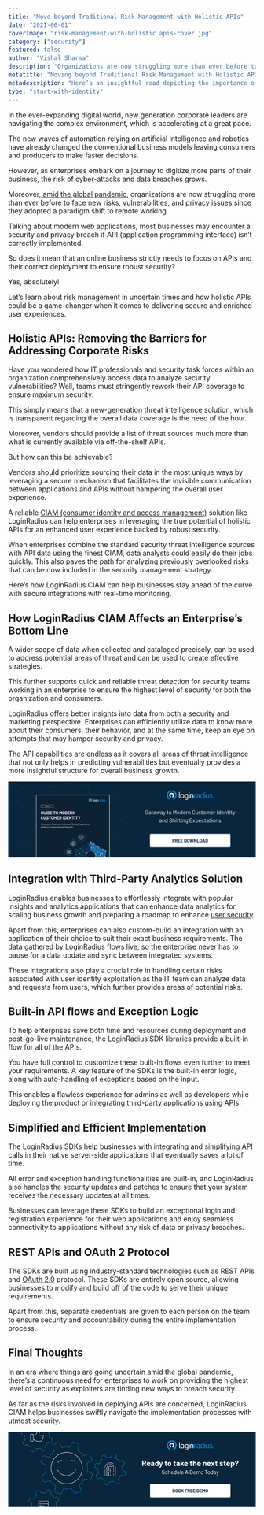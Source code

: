 ```yaml
---
title: "Move beyond Traditional Risk Management with Holistic APIs"
date: "2021-06-01"
coverImage: "risk-management-with-holistic apis-cover.jpg"
category: ["security"]
featured: false
author: "Vishal Sharma"
description: "Organizations are now struggling more than ever before to face new risks, vulnerabilities, and privacy issues since they adopted a paradigm shift to remote working. This valuable read focuses on the importance of the adequate deployment of APIs that further reduces vulnerabilities and helps maintain a unified user experience."
metatitle: "Moving beyond Traditional Risk Management with Holistic APIs"
metadescription: "Here’s an insightful read depicting the importance of holistic APIs that helps in delivering a secure ecosystem with adequate risk management capabilities."
type: "start-with-identity"
---
```


In the ever-expanding digital world, new generation corporate leaders are navigating the complex environment, which is accelerating at a great pace.

The new waves of automation relying on artificial intelligence and robotics have already changed the conventional business models leaving consumers and producers to make faster decisions.

However, as enterprises embark on a journey to digitize more parts of their business, the risk of cyber-attacks and data breaches grows.

Moreover,[ amid the global pandemic](https://www.loginradius.com/blog/start-with-identity/2020/05/cyber-threats-business-risk-covid-19/), organizations are now struggling more than ever before to face new risks, vulnerabilities, and privacy issues since they adopted a paradigm shift to remote working.

Talking about modern web applications, most businesses may encounter a security and privacy breach if API (application programming interface) isn’t correctly implemented.

So does it mean that an online business strictly needs to focus on APIs and their correct deployment to ensure robust security?

Yes, absolutely!

Let’s learn about risk management in uncertain times and how holistic APIs could be a game-changer when it comes to delivering secure and enriched user experiences.

## Holistic APIs: Removing the Barriers for Addressing Corporate Risks

Have you wondered how IT professionals and security task forces within an organization comprehensively access data to analyze security vulnerabilities? Well, teams must stringently rework their API coverage to ensure maximum security.

This simply means that a new-generation threat intelligence solution, which is transparent regarding the overall data coverage is the need of the hour.

Moreover, vendors should provide a list of threat sources much more than what is currently available via off-the-shelf APIs.

But how can this be achievable?

Vendors should prioritize sourcing their data in the most unique ways by leveraging a secure mechanism that facilitates the invisible communication between applications and APIs without hampering the overall user experience.

A reliable [CIAM (consumer identity and access management)](https://www.loginradius.com/blog/start-with-identity/2019/06/customer-identity-and-access-management/) solution like LoginRadius can help enterprises in leveraging the true potential of holistic APIs for an enhanced user experience backed by robust security.

When enterprises combine the standard security threat intelligence sources with API data using the finest CIAM, data analysts could easily do their jobs quickly. This also paves the path for analyzing previously overlooked risks that can be now included in the security management strategy.

Here’s how LoginRadius CIAM can help businesses stay ahead of the curve with secure integrations with real-time monitoring.

## How LoginRadius CIAM Affects an Enterprise’s Bottom Line

A wider scope of data when collected and cataloged precisely, can be used to address potential areas of threat and can be used to create effective strategies.

This further supports quick and reliable threat detection for security teams working in an enterprise to ensure the highest level of security for both the organization and consumers.

LoginRadius offers better insights into data from both a security and marketing perspective. Enterprises can efficiently utilize data to know more about their consumers, their behavior, and at the same time, keep an eye on attempts that may hamper security and privacy.

The API capabilities are endless as it covers all areas of threat intelligence that not only helps in predicting vulnerabilities but eventually provides a more insightful structure for overall business growth.

[![modern-customer-identity](modern-customer-identity.png)](https://www.loginradius.com/resource/guide-to-modern-customer-identity/)

## Integration with Third-Party Analytics Solution

LoginRadius enables businesses to effortlessly integrate with popular insights and analytics applications that can enhance data analytics for scaling business growth and preparing a roadmap to enhance [user security](https://www.loginradius.com/blog/start-with-identity/2020/12/data-security-best-practices/).

Apart from this, enterprises can also custom-build an integration with an application of their choice to suit their exact business requirements. The data gathered by LoginRadius flows live, so the enterprise never has to pause for a data update and sync between integrated systems.

These integrations also play a crucial role in handling certain risks associated with user identity exploitation as the IT team can analyze data and requests from users, which further provides areas of potential risks.

## Built-in API flows and Exception Logic

To help enterprises save both time and resources during deployment and post-go-live maintenance, the LoginRadius SDK libraries provide a built-in flow for all of the APIs.

You have full control to customize these built-in flows even further to meet your requirements. A key feature of the SDKs is the built-in error logic, along with auto-handling of exceptions based on the input.

This enables a flawless experience for admins as well as developers while deploying the product or integrating third-party applications using APIs.

## Simplified and Efficient Implementation

The LoginRadius SDKs help businesses with integrating and simplifying API calls in their native server-side applications that eventually saves a lot of time.

All error and exception handling functionalities are built-in, and LoginRadius also handles the security updates and patches to ensure that your system receives the necessary updates at all times.

Businesses can leverage these SDKs to build an exceptional login and registration experience for their web applications and enjoy seamless connectivity to applications without any risk of data or privacy breaches.

## REST APIs and OAuth 2 Protocol

The SDKs are built using industry-standard technologies such as REST APIs and [OAuth 2.0](https://www.loginradius.com/blog/async/oauth2/) protocol. These SDKs are entirely open source, allowing businesses to modify and build off of the code to serve their unique requirements.

Apart from this, separate credentials are given to each person on the team to ensure security and accountability during the entire implementation process.

## Final Thoughts

In an era where things are going uncertain amid the global pandemic, there’s a continuous need for enterprises to work on providing the highest level of security as exploiters are finding new ways to breach security.

As far as the risks involved in deploying APIs are concerned, LoginRadius CIAM helps businesses swiftly navigate the implementation processes with utmost security.

[![book-a-free-demo-loginradius](book-a-demo-loginradius.png)](https://www.loginradius.com/book-a-demo/)
